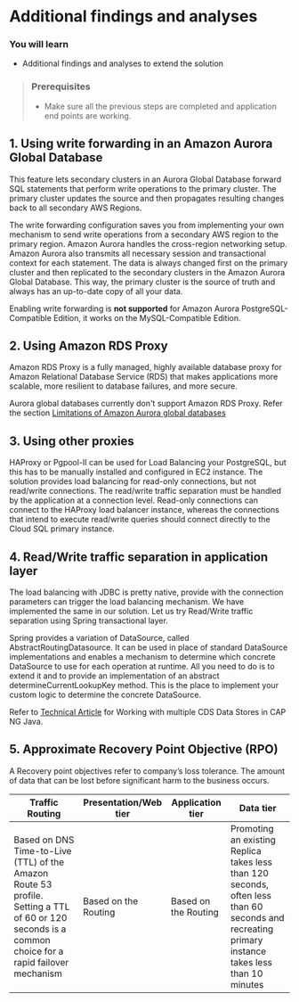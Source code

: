 # Additional findings and analyses

### You will learn
-  Additional findings and analyses to extend the solution

> ### Prerequisites
> - Make sure all the previous steps are completed and application end points are working.

##  1. Using write forwarding in an Amazon Aurora Global Database

This feature lets secondary clusters in an Aurora Global Database forward SQL statements that perform write operations to the primary cluster. The primary cluster updates the source and then propagates resulting changes back to all secondary AWS Regions.

The write forwarding configuration saves you from implementing your own mechanism to send write operations from a secondary AWS region to the primary region. Amazon Aurora handles the cross-region networking setup. Amazon Aurora also transmits all necessary session and transactional context for each statement. The data is always changed first on the primary cluster and then replicated to the secondary clusters in the Amazon Aurora Global Database. This way, the primary cluster is the source of truth and always has an up-to-date copy of all your data.

Enabling write forwarding is **not supported** for Amazon Aurora PostgreSQL-Compatible Edition, it works on the MySQL-Compatible Edition.

##  2. Using Amazon RDS Proxy 
Amazon RDS Proxy  is a fully managed, highly available database proxy for Amazon Relational Database Service (RDS) that makes applications more scalable, more resilient to database failures, and more secure.

Aurora global databases currently don't support Amazon RDS Proxy. Refer the section [Limitations of Amazon Aurora global databases](https://docs.aws.amazon.com/AmazonRDS/latest/AuroraUserGuide/aurora-global-database.html)

##  3. Using other proxies

HAProxy or Pgpool-II can be used for Load Balancing your PostgreSQL, but this has to be manually installed and configured in EC2 instance. The solution provides load balancing for read-only connections, but not read/write connections. The read/write traffic separation must be handled by the application at a connection level. Read-only connections can connect to the HAProxy load balancer instance, whereas the connections that intend to execute read/write queries should connect directly to the Cloud SQL primary instance.

##  4. Read/Write traffic separation in application layer

The load balancing with JDBC is pretty native, provide with the connection parameters can trigger the load balancing mechanism. We have implemented the same in our solution. Let us try Read/Write traffic separation using Spring transactional layer.

Spring provides a variation of DataSource, called AbstractRoutingDatasource. It can be used in place of standard DataSource implementations and enables a mechanism to determine which concrete DataSource to use for each operation at runtime. All you need to do is to extend it and to provide an implementation of an abstract determineCurrentLookupKey method. This is the place to implement your custom logic to determine the concrete DataSource. 

Refer to [Technical Article](https://blogs.sap.com/2021/11/10/working-with-multiple-cds-data-stores-in-cap-ng-java/) for Working with multiple CDS Data Stores in CAP NG Java.

## 5. Approximate Recovery Point Objective (RPO)
A Recovery point objectives refer to company’s loss tolerance. The amount of data that can be lost before significant harm to the business occurs. 

| Traffic Routing | Presentation/Web tier | Application tier | Data tier                                      |
| --------------- | --------------------- | ----------------- | ---------------------------------------------- |
|  Based on DNS Time-to-Live (TTL) of the Amazon  Route 53 profile. Setting a TTL of 60 or 120 seconds is a common choice for a rapid failover mechanism |Based on the Routing|Based on the Routing| Promoting an existing Replica takes less than 120 seconds, often less than 60 seconds and recreating primary instance takes less than 10 minutes |

